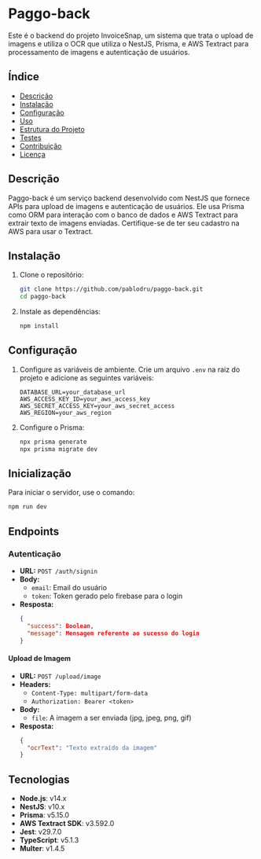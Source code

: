 # Paggo-back

Este é o backend do projeto InvoiceSnap, um sistema que trata o upload de imagens e utiliza o OCR que utiliza o NestJS, Prisma, e AWS Textract para processamento de imagens e autenticação de usuários.

## Índice

- [Descrição](#descrição)
- [Instalação](#instalação)
- [Configuração](#configuração)
- [Uso](#uso)
- [Estrutura do Projeto](#estrutura-do-projeto)
- [Testes](#testes)
- [Contribuição](#contribuição)
- [Licença](#licença)

## Descrição

Paggo-back é um serviço backend desenvolvido com NestJS que fornece APIs para upload de imagens e autenticação de usuários. Ele usa Prisma como ORM para interação com o banco de dados e AWS Textract para extrair texto de imagens enviadas. Certifique-se de ter seu cadastro na AWS para usar o Textract.

## Instalação

1. Clone o repositório:

    ```sh
    git clone https://github.com/pablodru/paggo-back.git
    cd paggo-back
    ```

2. Instale as dependências:

    ```sh
    npm install
    ```

## Configuração

1. Configure as variáveis de ambiente. Crie um arquivo `.env` na raiz do projeto e adicione as seguintes variáveis:

    ```env
    DATABASE_URL=your_database_url
    AWS_ACCESS_KEY_ID=your_aws_access_key
    AWS_SECRET_ACCESS_KEY=your_aws_secret_access
    AWS_REGION=your_aws_region
    ```

2. Configure o Prisma:

    ```sh
    npx prisma generate
    npx prisma migrate dev
    ```

## Inicialização

Para iniciar o servidor, use o comando:

  ```sh
  npm run dev
  ```

## Endpoints

### Autenticação

- **URL:** `POST /auth/signin`
- **Body:**
  - `email`: Email do usuário
  - `token`: Token gerado pelo firebase para o login
- **Resposta:**
  ```json
  {
    "success": Boolean,
    "message": Mensagem referente ao sucesso do login
  }

#### Upload de Imagem

- **URL:** `POST /upload/image`
- **Headers:**
  - `Content-Type: multipart/form-data`
  - `Authorization: Bearer <token>`
- **Body:**
  - `file`: A imagem a ser enviada (jpg, jpeg, png, gif)
- **Resposta:**
  ```json
  {
    "ocrText": "Texto extraído da imagem"
  }

## Tecnologias

- **Node.js**: v14.x
- **NestJS**: v10.x
- **Prisma**: v5.15.0
- **AWS Textract SDK**: v3.592.0
- **Jest**: v29.7.0
- **TypeScript**: v5.1.3
- **Multer**: v1.4.5

